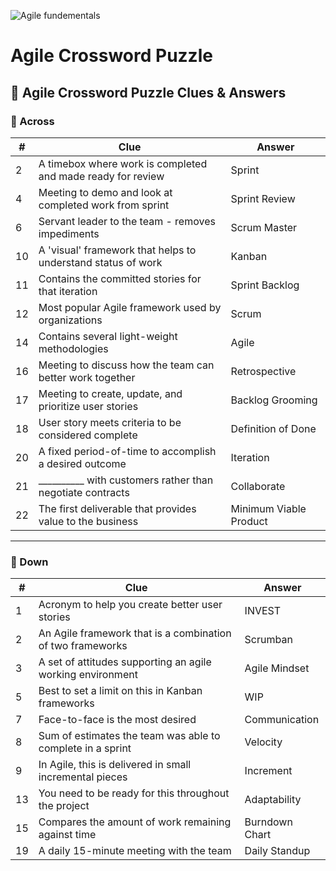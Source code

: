 
![Agile fundementals](../images/Agile-undementals.png "Agile fundementals")
# Agile Crossword Puzzle


## 🧩 Agile Crossword Puzzle Clues & Answers

### 🔼 Across

| #  | Clue                                                                 | Answer                   |
|----|----------------------------------------------------------------------|--------------------------|
| 2  | A timebox where work is completed and made ready for review         | Sprint                   |
| 4  | Meeting to demo and look at completed work from sprint              | Sprint Review            |
| 6  | Servant leader to the team - removes impediments                    | Scrum Master             |
| 10 | A 'visual' framework that helps to understand status of work        | Kanban                   |
| 11 | Contains the committed stories for that iteration                   | Sprint Backlog           |
| 12 | Most popular Agile framework used by organizations                  | Scrum                    |
| 14 | Contains several light-weight methodologies                         | Agile                    |
| 16 | Meeting to discuss how the team can better work together            | Retrospective            |
| 17 | Meeting to create, update, and prioritize user stories              | Backlog Grooming         |
| 18 | User story meets criteria to be considered complete                 | Definition of Done       |
| 20 | A fixed period-of-time to accomplish a desired outcome              | Iteration                |
| 21 | __________ with customers rather than negotiate contracts           | Collaborate              |
| 22 | The first deliverable that provides value to the business           | Minimum Viable Product   |

---

### 🔽 Down

| #  | Clue                                                                 | Answer                   |
|----|----------------------------------------------------------------------|--------------------------|
| 1  | Acronym to help you create better user stories                      | INVEST                   |
| 2  | An Agile framework that is a combination of two frameworks          | Scrumban                 |
| 3  | A set of attitudes supporting an agile working environment          | Agile Mindset            |
| 5  | Best to set a limit on this in Kanban frameworks                    | WIP                      |
| 7  | Face-to-face is the most desired                                    | Communication            |
| 8  | Sum of estimates the team was able to complete in a sprint          | Velocity                 |
| 9  | In Agile, this is delivered in small incremental pieces             | Increment                |
| 13 | You need to be ready for this throughout the project                | Adaptability             |
| 15 | Compares the amount of work remaining against time                  | Burndown Chart           |
| 19 | A daily 15-minute meeting with the team                             | Daily Standup            |


